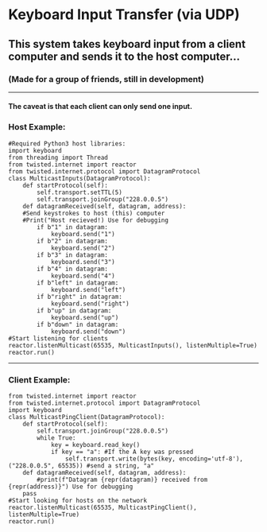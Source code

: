 <h1>Keyboard Input Transfer (via UDP)</h1>
<h2>This system takes keyboard input from a client computer and sends it to the host computer...</h2>
<h3>(Made for a group of friends, still in development)</h3>

---

<h4>The caveat is that each client can only send <strong>one</strong> input.</h4>

<h3>Host Example:</h3>

```python3
#Required Python3 host libraries:
import keyboard
from threading import Thread
from twisted.internet import reactor
from twisted.internet.protocol import DatagramProtocol
class MulticastInputs(DatagramProtocol):
    def startProtocol(self):
        self.transport.setTTL(5)
        self.transport.joinGroup("228.0.0.5")
    def datagramReceived(self, datagram, address):
	#Send keystrokes to host (this) computer
	#Print("Host recieved!) Use for debugging
        if b"1" in datagram:
            keyboard.send("1")
        if b"2" in datagram:
            keyboard.send("2")
        if b"3" in datagram:
            keyboard.send("3")
        if b"4" in datagram:
            keyboard.send("4")
        if b"left" in datagram:
            keyboard.send("left")
        if b"right" in datagram:
            keyboard.send("right")
        if b"up" in datagram:
            keyboard.send("up")
        if b"down" in datagram:
            keyboard.send("down")
#Start listening for clients
reactor.listenMulticast(65535, MulticastInputs(), listenMultiple=True)
reactor.run()
```

---

<h3>Client Example:</h3>

```python3
from twisted.internet import reactor
from twisted.internet.protocol import DatagramProtocol
import keyboard
class MulticastPingClient(DatagramProtocol):
    def startProtocol(self):
        self.transport.joinGroup("228.0.0.5")
        while True:
            key = keyboard.read_key()
            if key == "a": #If the A key was pressed
                self.transport.write(bytes(key, encoding='utf-8'), ("228.0.0.5", 65535)) #send a string, "a"
    def datagramReceived(self, datagram, address):
        #print(f"Datagram {repr(datagram)} received from {repr(address)}") Use for debugging
	pass
#Start looking for hosts on the network
reactor.listenMulticast(65535, MulticastPingClient(), listenMultiple=True)
reactor.run()
```
